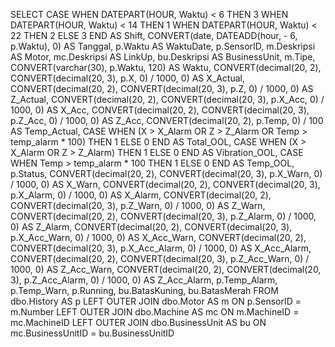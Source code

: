 SELECT CASE WHEN DATEPART(HOUR, Waktu) < 6 THEN 3 WHEN DATEPART(HOUR, Waktu) < 14 THEN 1 WHEN DATEPART(HOUR, Waktu) < 22 THEN 2 ELSE 3 END AS Shift, CONVERT(date, DATEADD(hour, - 6, p.Waktu), 0) AS Tanggal, 
                  p.Waktu AS WaktuDate, p.SensorID, m.Deskripsi AS Motor, mc.Deskripsi AS LinkUp, bu.Deskripsi AS BusinessUnit, m.Tipe, CONVERT(varchar(30), p.Waktu, 120) AS Waktu, CONVERT(decimal(20, 2), CONVERT(decimal(20, 3), p.X, 0) / 1000, 0) 
                  AS X_Actual, CONVERT(decimal(20, 2), CONVERT(decimal(20, 3), p.Z, 0) / 1000, 0) AS Z_Actual, CONVERT(decimal(20, 2), CONVERT(decimal(20, 3), p.X_Acc, 0) / 1000, 0) AS X_Acc, CONVERT(decimal(20, 2), CONVERT(decimal(20, 3), p.Z_Acc, 0) 
                  / 1000, 0) AS Z_Acc, CONVERT(decimal(20, 2), p.Temp, 0) / 100 AS Temp_Actual, CASE WHEN (X > X_Alarm OR
                  Z > Z_Alarm OR
                  Temp > temp_alarm * 100) THEN 1 ELSE 0 END AS Total_OOL, CASE WHEN (X > X_Alarm OR
                  Z > Z_Alarm) THEN 1 ELSE 0 END AS Vibration_OOL, CASE WHEN Temp > temp_alarm * 100 THEN 1 ELSE 0 END AS Temp_OOL, p.Status, CONVERT(decimal(20, 2), CONVERT(decimal(20, 3), p.X_Warn, 0) / 1000, 0) AS X_Warn, 
                  CONVERT(decimal(20, 2), CONVERT(decimal(20, 3), p.X_Alarm, 0) / 1000, 0) AS X_Alarm, CONVERT(decimal(20, 2), CONVERT(decimal(20, 3), p.Z_Warn, 0) / 1000, 0) AS Z_Warn, CONVERT(decimal(20, 2), CONVERT(decimal(20, 3), p.Z_Alarm, 0) 
                  / 1000, 0) AS Z_Alarm, CONVERT(decimal(20, 2), CONVERT(decimal(20, 3), p.X_Acc_Warn, 0) / 1000, 0) AS X_Acc_Warn, CONVERT(decimal(20, 2), CONVERT(decimal(20, 3), p.X_Acc_Alarm, 0) / 1000, 0) AS X_Acc_Alarm, CONVERT(decimal(20, 2), 
                  CONVERT(decimal(20, 3), p.Z_Acc_Warn, 0) / 1000, 0) AS Z_Acc_Warn, CONVERT(decimal(20, 2), CONVERT(decimal(20, 3), p.Z_Acc_Alarm, 0) / 1000, 0) AS Z_Acc_Alarm, p.Temp_Alarm, p.Temp_Warn, p.Running, bu.BatasKuning, 
                  bu.BatasMerah
FROM     dbo.History AS p LEFT OUTER JOIN
                  dbo.Motor AS m ON p.SensorID = m.Number LEFT OUTER JOIN
                  dbo.Machine AS mc ON m.MachineID = mc.MachineID LEFT OUTER JOIN
                  dbo.BusinessUnit AS bu ON mc.BusinessUnitID = bu.BusinessUnitID